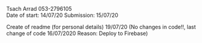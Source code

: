 Tsach Arrad 053-2796105  
Date of start: 14/07/20 Submission: 15/07/20

Create of readme (for personal details) 19/07/20 (No changes in code!!, last change of code 16/07/2020 Reason: Deploy to Firebase)
